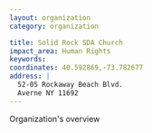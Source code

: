 ```yaml
---
layout: organization
category: organization

title: Solid Rock SDA Church
impact_area: Human Rights
keywords: 
coordinates: 40.592869,-73.782677
address: |
  52-05 Rockaway Beach Blvd.
  Averne NY 11692
---
```

Organization's overview
